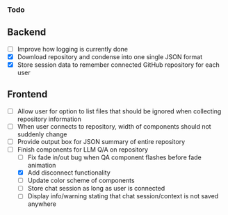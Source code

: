 ### Todo
## Backend
- [ ] Improve how logging is currently done
- [X] Download repository and condense into one single JSON format
- [X] Store session data to remember connected GitHub repository for each user

## Frontend
- [ ] Allow user for option to list files that should be ignored when collecting repository information
- [ ] When user connects to repository, width of components should not suddenly change
- [ ] Provide output box for JSON summary of entire repository
- [ ] Finish components for LLM Q/A on repository
  - [ ] Fix fade in/out bug when QA component flashes before fade animation
  - [X] Add disconnect functionality
  - [ ] Update color scheme of components
  - [ ] Store chat session as long as user is connected
  - [ ] Display info/warning stating that chat session/context is not saved anywhere
